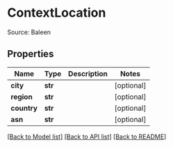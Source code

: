# ContextLocation

Source: Baleen
## Properties
Name | Type | Description | Notes
------------ | ------------- | ------------- | -------------
**city** | **str** |  | [optional] 
**region** | **str** |  | [optional] 
**country** | **str** |  | [optional] 
**asn** | **str** |  | [optional] 

[[Back to Model list]](../README.md#documentation-for-models) [[Back to API list]](../README.md#documentation-for-api-endpoints) [[Back to README]](../README.md)


